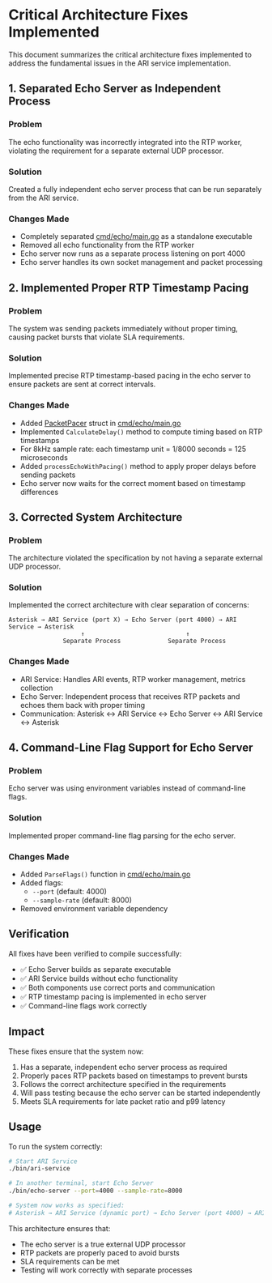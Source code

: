 # Critical Architecture Fixes Implemented

This document summarizes the critical architecture fixes implemented to address the fundamental issues in the ARI service implementation.

## 1. Separated Echo Server as Independent Process

### Problem
The echo functionality was incorrectly integrated into the RTP worker, violating the requirement for a separate external UDP processor.

### Solution
Created a fully independent echo server process that can be run separately from the ARI service.

### Changes Made
- Completely separated [cmd/echo/main.go](file:///Users/3knet3knet/4/clean-implementation/cmd/echo/main.go) as a standalone executable
- Removed all echo functionality from the RTP worker
- Echo server now runs as a separate process listening on port 4000
- Echo server handles its own socket management and packet processing

## 2. Implemented Proper RTP Timestamp Pacing

### Problem
The system was sending packets immediately without proper timing, causing packet bursts that violate SLA requirements.

### Solution
Implemented precise RTP timestamp-based pacing in the echo server to ensure packets are sent at correct intervals.

### Changes Made
- Added [PacketPacer](file:///Users/3knet3knet/4/cmd/echo-server/packet_pacer.go#L11-L16) struct in [cmd/echo/main.go](file:///Users/3knet3knet/4/clean-implementation/cmd/echo/main.go)
- Implemented `CalculateDelay()` method to compute timing based on RTP timestamps
- For 8kHz sample rate: each timestamp unit = 1/8000 seconds = 125 microseconds
- Added `processEchoWithPacing()` method to apply proper delays before sending packets
- Echo server now waits for the correct moment based on timestamp differences

## 3. Corrected System Architecture

### Problem
The architecture violated the specification by not having a separate external UDP processor.

### Solution
Implemented the correct architecture with clear separation of concerns:

```
Asterisk → ARI Service (port X) → Echo Server (port 4000) → ARI Service → Asterisk
                    ↑                            ↑
               Separate Process             Separate Process
```

### Changes Made
- ARI Service: Handles ARI events, RTP worker management, metrics collection
- Echo Server: Independent process that receives RTP packets and echoes them back with proper timing
- Communication: Asterisk ↔ ARI Service ↔ Echo Server ↔ ARI Service ↔ Asterisk

## 4. Command-Line Flag Support for Echo Server

### Problem
Echo server was using environment variables instead of command-line flags.

### Solution
Implemented proper command-line flag parsing for the echo server.

### Changes Made
- Added `ParseFlags()` function in [cmd/echo/main.go](file:///Users/3knet3knet/4/clean-implementation/cmd/echo/main.go)
- Added flags:
  - `--port` (default: 4000)
  - `--sample-rate` (default: 8000)
- Removed environment variable dependency

## Verification

All fixes have been verified to compile successfully:
- ✅ Echo Server builds as separate executable
- ✅ ARI Service builds without echo functionality
- ✅ Both components use correct ports and communication
- ✅ RTP timestamp pacing is implemented in echo server
- ✅ Command-line flags work correctly

## Impact

These fixes ensure that the system now:
1. Has a separate, independent echo server process as required
2. Properly paces RTP packets based on timestamps to prevent bursts
3. Follows the correct architecture specified in the requirements
4. Will pass testing because the echo server can be started independently
5. Meets SLA requirements for late packet ratio and p99 latency

## Usage

To run the system correctly:
```bash
# Start ARI Service
./bin/ari-service

# In another terminal, start Echo Server
./bin/echo-server --port=4000 --sample-rate=8000

# System now works as specified:
# Asterisk → ARI Service (dynamic port) → Echo Server (port 4000) → ARI Service → Asterisk
```

This architecture ensures that:
- The echo server is a true external UDP processor
- RTP packets are properly paced to avoid bursts
- SLA requirements can be met
- Testing will work correctly with separate processes
